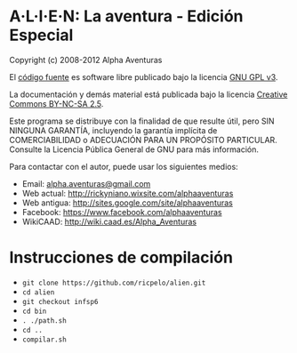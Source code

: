 # A·L·I·E·N: La aventura - Edición Especial

Copyright (c) 2008-2012 Alpha Aventuras

El [código fuente](https://github.com/ricpelo/alien) es software
libre publicado bajo la licencia [GNU GPL
v3](http://www.gnu.org/licenses/gpl.txt).

La documentación y demás material está publicada bajo la licencia [Creative
Commons BY-NC-SA 2.5](http://creativecommons.org/licenses/by-nc-sa/2.5/es).

Este programa se distribuye con la finalidad de que resulte útil, pero SIN
NINGUNA GARANTÍA, incluyendo la garantía implícita de COMERCIABILIDAD o
ADECUACIÓN PARA UN PROPÓSITO PARTICULAR. Consulte la Licencia Pública General
de GNU para más información.

Para contactar con el autor, puede usar los siguientes medios:

- Email: alpha.aventuras@gmail.com
- Web actual: http://rickyniano.wixsite.com/alphaaventuras
- Web antigua: http://sites.google.com/site/alphaaventuras
- Facebook: https://www.facebook.com/alphaaventuras
- WikiCAAD: http://wiki.caad.es/Alpha_Aventuras

# Instrucciones de compilación

- `git clone https://github.com/ricpelo/alien.git`
- `cd alien`
- `git checkout infsp6`
- `cd bin`
- `. ./path.sh`
- `cd ..`
- `compilar.sh`
